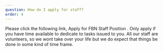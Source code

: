 ```yaml
---
question: How do I apply for staff?
order: 4
---
```


Please click the following link, Apply for FBN Staff Position . Only apply if you have time available to dedicate to tasks issued to you. All our staff are volunteers, so we wont take over your life but we do expect that things be done in some kind of time frame.